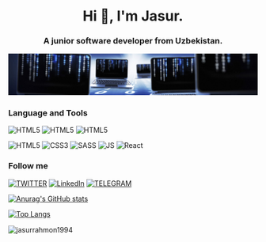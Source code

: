 <h1 align="center">Hi 👋, I'm Jasur.</h1>
<h3 align="center">A junior software developer from Uzbekistan.</h3>

[![Header](https://github.com/jasurrahmon1994/jasurrahmon1994/blob/main/assets/bg-main.jpg)](https://inspiring-engelbart-3a4611.netlify.app/)

<!-- ## I'm a Junior Software Developer.  -->

### Language and Tools

![HTML5](https://img.shields.io/badge/-Java-090909?style=for-the-badge&logo=java)
![HTML5](https://img.shields.io/badge/-postgresql-090909?style=for-the-badge&logo=postgresql)
![HTML5](https://img.shields.io/badge/-spring-090909?style=for-the-badge&logo=spring)
<!-- ![HTML5](https://img.shields.io/badge/-HTML5-090909?style=for-the-badge&logo=html5)
![HTML5](https://img.shields.io/badge/-HTML5-090909?style=for-the-badge&logo=html5)
![HTML5](https://img.shields.io/badge/-HTML5-090909?style=for-the-badge&logo=html5) -->
![HTML5](https://img.shields.io/badge/-HTML5-090909?style=for-the-badge&logo=html5)
![CSS3](https://img.shields.io/badge/-CSS3-090909?style=for-the-badge&logo=css3)
![SASS](https://img.shields.io/badge/-SASS-090909?style=for-the-badge&logo=sass)
![JS](https://img.shields.io/badge/-JavaScript-090909?style=for-the-badge&logo=javascript)
![React](https://img.shields.io/badge/-React-090909?style=for-the-badge&logo=react)

### Follow me

[![TWITTER](https://img.shields.io/badge/-TWITTER-090909?style=for-the-badge&logo=twitter)](https://twitter.com/jasurrahmon94)
[![LinkedIn](https://img.shields.io/badge/-LinkedIn-090909?style=for-the-badge&logo=twitter)](https://www.linkedin.com/in/jasurbek-rahmonov/)
[![TELEGRAM](https://img.shields.io/badge/-TELEGRAM-090909?style=for-the-badge&logo=telegram)](https://t.me/JasurRahmonov)


[![Anurag's GitHub stats](https://github-readme-stats.vercel.app/api?username=jasurrahmon1994&count_private=true&show_icons=true&theme=radical)](https://github.com/anuraghazra/github-readme-stats)

[![Top Langs](https://github-readme-stats.vercel.app/api/top-langs/?username=jasurrahmon1994&theme=radical)](https://github.com/jasurrahmon1994/github-readme-stats)

<p><img align="center" src="https://github-readme-streak-stats.herokuapp.com/?user=jasurrahmon1994&theme=radical" alt="jasurrahmon1994" /></p>
